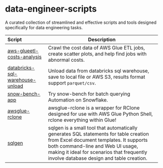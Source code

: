 # data-engineer-scripts

A curated collection of streamlined and effective scripts and tools designed specifically for data engineering tasks.

| Script                                                                  | Description                                                                                                                                                                                                                                                    |
|:------------------------------------------------------------------------|----------------------------------------------------------------------------------------------------------------------------------------------------------------------------------------------------------------------------------------------------------------|
| [aws-glueetl-costs-analysis](src/aws-glueetl-costs-analysis/)           | Crawl the cost data of AWS Glue ETL jobs, create scatter plots, and help find jobs with abnormal costs.                                                                                                                                                        |
| [databricks-sql-warehouse-unload](src/databricks-sql-warehouse-unload/) | Unload data from databricks sql warehouse, save to local file or AWS S3, results format support `parquet/csv`.                                                                                                                                                 |
| [snow-bench-app](https://github.com/zhiweio/snow-bench-app)             | Try snow-bench for batch querying Automation on Snowflake.                                                                                                                                                                                                     |
| [awsglue-rclone](https://github.com/zhiweio/awsglue-rclone)             | awsglue-rclone is a wrapper for RClone designed for use with AWS Glue Python Shell, rclone everything within Glue!                                                                                                                                             |
| [sqlgen](https://github.com/zhiweio/sqlgen)                             | sqlgen is a small tool that automatically generates SQL statements for table creation from Excel document templates. It supports both command-line and Web UI usage, making it ideal for scenarios that frequently involve database design and table creation. |
